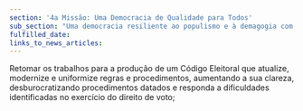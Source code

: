 ```yaml
---
section: '4a Missão: Uma Democracia de Qualidade para Todos'
sub_section: "Uma democracia resiliente ao populismo e à demagogia com mais participação, mais transparência e mais proximidade"
fulfilled_date:
links_to_news_articles:
---
```


Retomar os trabalhos para a produção de um Código Eleitoral que atualize, modernize e uniformize regras e procedimentos, aumentando a sua clareza, desburocratizando procedimentos datados e responda a dificuldades identificadas no exercício do direito de voto;